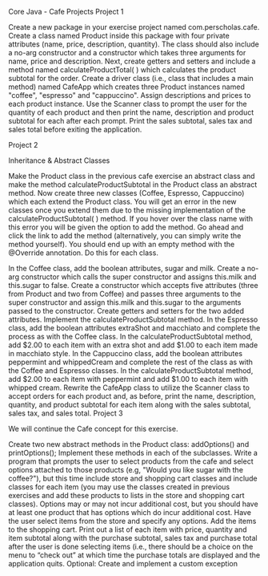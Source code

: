 Core Java - Cafe Projects
Project 1

Create a new package in your exercise project named com.perscholas.cafe. Create a class named Product inside this package with four private attributes (name, price, description, quantity). The class should also include a no-arg constructor and a constructor which takes three arguments for name, price and description. Next, create getters and setters and include a method named calculateProductTotal( ) which calculates the product subtotal for the order. Create a driver class (i.e., class that includes a main method) named CafeApp which creates three Product instances named "coffee", "espresso" and "cappuccino". Assign descriptions and prices to each product instance. Use the Scanner class to prompt the user for the quantity of each product and then print the name, description and product subtotal for each after each prompt. Print the sales subtotal, sales tax and sales total before exiting the application.

Project 2

Inheritance & Abstract Classes

Make the Product class in the previous cafe exercise an abstract class and make the method calculateProductSubtotal in the Product class an abstract method. Now create three new classes (Coffee, Espresso, Cappuccino) which each extend the Product class. You will get an error in the new classes once you extend them due to the missing implementation of the calculateProductSubtotal( ) method. If you hover over the class name with this error you will be given the option to add the method. Go ahead and click the link to add the method (alternatively, you can simply write the method yourself). You should end up with an empty method with the @Override annotation. Do this for each class.

In the Coffee class, add the boolean attributes, sugar and milk. Create a no-arg constructor which calls the super constructor and assigns this.milk and this.sugar to false. Create a constructor which accepts five attributes (three from Product and two from Coffee) and passes three arguments to the super constructor and assign this.milk and this.sugar to the arguments passed to the constructor. Create getters and setters for the two added attributes. Implement the calculateProductSubtotal method.
In the Espresso class, add the boolean attributes extraShot and macchiato and complete the process as with the Coffee class. In the calculateProductSubtotal method, add $2.00 to each item with an extra shot and add $1.00 to each item made in macchiato style.
In the Cappuccino class, add the boolean attributes peppermint and whippedCream and complete the rest of the class as with the Coffee and Espresso classes. In the calculateProductSubtotal method, add $2.00 to each item with peppermint and add $1.00 to each item with whipped cream.
Rewrite the CafeApp class to utilize the Scanner class to accept orders for each product and, as before, print the name, description, quantity, and product subtotal for each item along with the sales subtotal, sales tax, and sales total.
Project 3

We will continue the Cafe concept for this exercise.

Create two new abstract methods in the Product class: addOptions() and printOptions(); Implement these methods in each of the subclasses.
Write a program that prompts the user to select products from the cafe and select options attached to those products (e.g, "Would you like sugar with the coffee?"), but this time include store and shopping cart classes and include classes for each item (you may use the classes created in previous exercises and add these products to lists in the store and shopping cart classes). Options may or may not incur additional cost, but you should have at least one product that has options which do incur additional cost. Have the user select items from the store and specify any options. Add the items to the shopping cart. Print out a list of each item with price, quantity and item subtotal along with the purchase subtotal, sales tax and purchase total after the user is done selecting items (i.e., there should be a choice on the menu to “check out” at which time the purchase totals are displayed and the application quits.
Optional: Create and implement a custom exception
